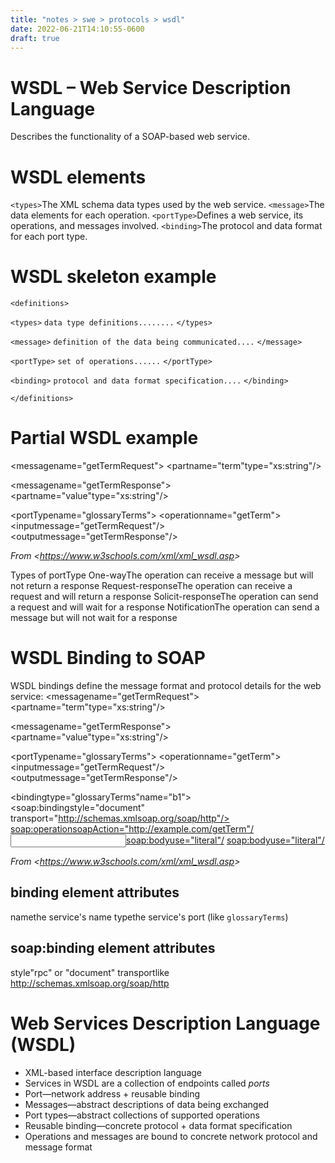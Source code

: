 ```yaml
---
title: "notes > swe > protocols > wsdl"
date: 2022-06-21T14:10:55-0600
draft: true
---
```

# WSDL – Web Service Description Language
Describes the functionality of a SOAP-based web service.

# WSDL elements
`<types>`The XML schema data types used by the web service.
`<message>`The data elements for each operation.
`<portType>`Defines a web service, its operations, and messages involved.
`<binding>`The protocol and data format for each port type.

# WSDL skeleton example
`<definitions>`

`<types>`
`data type definitions........`
`</types>`

`<message>`
`definition of the data being communicated....`
`</message>`

`<portType>`
`set of operations......`
`</portType>`

`<binding>`
`protocol and data format specification....`
`</binding>`

`</definitions>`

# Partial WSDL example
<messagename="getTermRequest">
<partname="term"type="xs:string"/>
</message>

<messagename="getTermResponse">
<partname="value"type="xs:string"/>
</message>

<portTypename="glossaryTerms">
<operationname="getTerm">
<inputmessage="getTermRequest"/>
<outputmessage="getTermResponse"/>
</operation>
</portType>

*From <<https://www.w3schools.com/xml/xml_wsdl.asp>>*

Types of portType
One-wayThe operation can receive a message but will not return a response
Request-responseThe operation can receive a request and will return a response
Solicit-responseThe operation can send a request and will wait for a response
NotificationThe operation can send a message but will not wait for a response

# WSDL Binding to SOAP
WSDL bindings define the message format and protocol details for the web service:
<messagename="getTermRequest">
<partname="term"type="xs:string"/>
</message>

<messagename="getTermResponse">
<partname="value"type="xs:string"/>
</message>

<portTypename="glossaryTerms">
<operationname="getTerm">
<inputmessage="getTermRequest"/>
<outputmessage="getTermResponse"/>
</operation>
</portType>

<bindingtype="glossaryTerms"name="b1">
<soap:bindingstyle="document"
 transport="http://schemas.xmlsoap.org/soap/http"/>
<operation>
<soap:operationsoapAction="http://example.com/getTerm"/>
<input><soap:bodyuse="literal"/></input>
<output><soap:bodyuse="literal"/></output>
</operation>
</binding>

*From <<https://www.w3schools.com/xml/xml_wsdl.asp>>*

## binding element attributes
namethe service's name
typethe service's port (like `glossaryTerms`)

## soap:binding element attributes
style"rpc" or "document"
transportlike <http://schemas.xmlsoap.org/soap/http>

# Web Services Description Language (WSDL)
- XML-based interface description language
- Services in WSDL are a collection of endpoints called *ports*
- Port—network address + reusable binding
- Messages—abstract descriptions of data being exchanged
- Port types—abstract collections of supported operations
- Reusable binding—concrete protocol + data format specification
- Operations and messages are bound to concrete network protocol and message format

